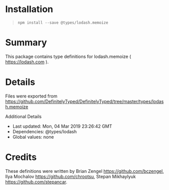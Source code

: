 # Installation
> `npm install --save @types/lodash.memoize`

# Summary
This package contains type definitions for lodash.memoize ( https://lodash.com ).

# Details
Files were exported from https://github.com/DefinitelyTyped/DefinitelyTyped/tree/master/types/lodash.memoize

Additional Details
 * Last updated: Mon, 04 Mar 2019 23:26:42 GMT
 * Dependencies: @types/lodash
 * Global values: none

# Credits
These definitions were written by Brian Zengel <https://github.com/bczengel>, Ilya Mochalov <https://github.com/chrootsu>, Stepan Mikhaylyuk <https://github.com/stepancar>.

